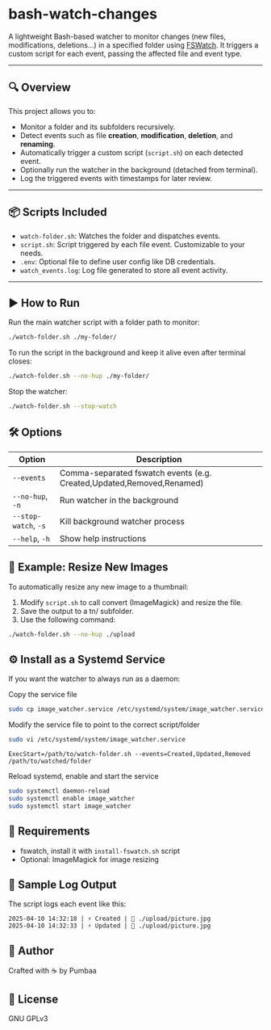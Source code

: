 # bash-watch-changes

A lightweight Bash-based watcher to monitor changes (new files, modifications, deletions...) in a specified folder using [FSWatch](https://github.com/emcrisostomo/fswatch). It triggers a custom script for each event, passing the affected file and event type.

---

## 🔍 Overview

This project allows you to:

- Monitor a folder and its subfolders recursively.
- Detect events such as file **creation**, **modification**, **deletion**, and **renaming**.
- Automatically trigger a custom script (`script.sh`) on each detected event.
- Optionally run the watcher in the background (detached from terminal).
- Log the triggered events with timestamps for later review.

---

## 📦 Scripts Included

- `watch-folder.sh`: Watches the folder and dispatches events.
- `script.sh`: Script triggered by each file event. Customizable to your needs.
- `.env`: Optional file to define user config like DB credentials.
- `watch_events.log`: Log file generated to store all event activity.

---

## ▶️ How to Run

Run the main watcher script with a folder path to monitor:

```bash
./watch-folder.sh ./my-folder/
```

To run the script in the background and keep it alive even after terminal closes:
```bash
./watch-folder.sh --no-hup ./my-folder/
```

Stop the watcher:
```bash
./watch-folder.sh --stop-watch
```

## 🛠 Options
| Option                | Description                                                           |
| --------------------- | --------------------------------------------------------------------- |
| `--events`	        | Comma-separated fswatch events (e.g. Created,Updated,Removed,Renamed) |
| `--no-hup`, `-n`	    | Run watcher in the background                                         |
| `--stop-watch`, `-s`	| Kill background watcher process                                       |
| `--help`, `-h`	    | Show help instructions                                                |

## 📝 Example: Resize New Images

To automatically resize any new image to a thumbnail:

1. Modify `script.sh` to call convert (ImageMagick) and resize the file.
2. Save the output to a tn/ subfolder.
3. Use the following command:

```bash
./watch-folder.sh --no-hup ./upload
```

## ⚙️ Install as a Systemd Service

If you want the watcher to always run as a daemon:

Copy the service file

```bash
sudo cp image_watcher.service /etc/systemd/system/image_watcher.service
```

Modify the service file to point to the correct script/folder

```bash
sudo vi /etc/systemd/system/image_watcher.service
```

```text
ExecStart=/path/to/watch-folder.sh --events=Created,Updated,Removed /path/to/watched/folder
```

Reload systemd, enable and start the service

```bash
sudo systemctl daemon-reload
sudo systemctl enable image_watcher
sudo systemctl start image_watcher
```

## 🧪 Requirements

- fswatch, install it with `install-fswatch.sh` script
- Optional: ImageMagick for image resizing


## 🧾 Sample Log Output

The script logs each event like this:

```text
2025-04-10 14:32:18 | ⚡ Created | 📁 ./upload/picture.jpg
2025-04-10 14:32:33 | ⚡ Updated | 📁 ./upload/picture.jpg
```

## 🙌 Author

Crafted with ☕️ by Pumbaa

## 📄 License

GNU GPLv3